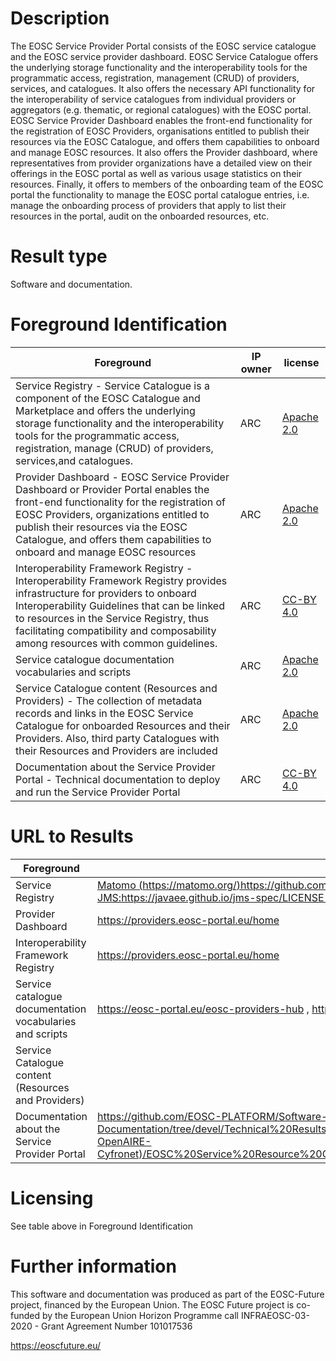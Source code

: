# Description

The EOSC Service Provider Portal consists of the EOSC service catalogue and the EOSC service provider dashboard. EOSC Service Catalogue offers the underlying storage functionality and the interoperability tools for the programmatic access, registration, management (CRUD) of providers, services, and catalogues. It also offers the necessary API functionality for the interoperability of service catalogues from individual providers or aggregators (e.g. thematic, or regional catalogues) with the EOSC portal.
EOSC Service Provider Dashboard enables the front-end functionality for the registration of EOSC Providers, organisations entitled to publish their resources via the EOSC Catalogue, and offers them capabilities to onboard and manage EOSC resources. It also offers the Provider dashboard, where representatives from provider organizations have a detailed view on their offerings in the EOSC portal as well as various usage statistics on their resources. Finally, it offers to members of the onboarding team of the EOSC portal the functionality to manage the EOSC portal catalogue entries, i.e. manage the onboarding process of providers that apply to list their resources in the portal, audit on the onboarded resources, etc.

# Result type

Software and documentation.

# Foreground Identification

| Foreground | IP owner | license|
|------------|----------|--------|
|Service Registry - Service Catalogue is a component of the EOSC Catalogue and Marketplace and offers the underlying storage functionality and the interoperability tools for the programmatic access, registration, manage (CRUD) of providers, services,and catalogues. |ARC|[Apache 2.0](https://www.apache.org/licenses/LICENSE-2.0)|
|Provider Dashboard - EOSC Service Provider Dashboard or Provider Portal enables the front-end functionality for the registration of EOSC Providers, organizations entitled to publish their resources via the EOSC Catalogue, and offers them capabilities to onboard and manage EOSC resources |ARC|[Apache 2.0](https://www.apache.org/licenses/LICENSE-2.0)|
|Interoperability Framework Registry - Interoperability Framework Registry provides infrastructure for providers to onboard Interoperability Guidelines that can be linked to resources in the Service Registry, thus facilitating compatibility and composability among resources with common guidelines. |ARC|[CC-BY 4.0](https://creativecommons.org/licenses/by/4.0/deed.es)|
|Service catalogue documentation vocabularies and scripts |ARC|[Apache 2.0](https://www.apache.org/licenses/LICENSE-2.0)|
|Service Catalogue content (Resources and Providers) - The collection of metadata records and links in the EOSC Service Catalogue for onboarded Resources and their Providers. Also, third party Catalogues with their Resources and Providers are included|ARC|[Apache 2.0](https://www.apache.org/licenses/LICENSE-2.0)|
|Documentation about the Service Provider Portal - Technical documentation to deploy and run the Service Provider Portal|ARC|[CC-BY 4.0](https://creativecommons.org/licenses/by/4.0/deed.en)|

# URL to Results

| Foreground | URL|
|------------|----------|
|Service Registry | [Matomo (https://matomo.org/)https://github.com/matomoorg/matomo/blob/master/LICENSE JMS:https://javaee.github.io/jms-spec/LICENSE (CDDL)](https://providers.eosc-portal.eu/home )|
|Provider Dashboard | https://providers.eosc-portal.eu/home|
|Interoperability Framework Registry  | https://providers.eosc-portal.eu/home |
|Service catalogue documentation vocabularies and scripts | https://eosc-portal.eu/eosc-providers-hub , https://providers.eosc-portal.eu/developers|
|Service Catalogue content (Resources and Providers) | |
|Documentation about the Service Provider Portal |https://github.com/EOSC-PLATFORM/Software-Documentation/tree/devel/Technical%20Results/Catalogue%20and%20Marketplace%20(Athena-OpenAIRE-Cyfronet)/EOSC%20Service%20Resource%20Catalogue%20(Athena)/Technical%20Documentation |

# Licensing
See table above in Foreground Identification

# Further information
This software and documentation was produced as part of the EOSC-Future project, financed by the European Union.
The EOSC Future project is co-funded by the European Union Horizon Programme call INFRAEOSC-03-2020 - Grant Agreement Number 101017536

https://eoscfuture.eu/


